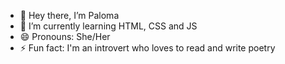 - 👋 Hey there, I’m Paloma
- 🌱 I’m currently learning HTML, CSS and JS
- 😄 Pronouns: She/Her
- ⚡ Fun fact: I'm an introvert who loves to read and write poetry

<!---
Paloma1104/Paloma1104 is a ✨ special ✨ repository because its `README.md` (this file) appears on your GitHub profile.
You can click the Preview link to take a look at your changes.
--->

